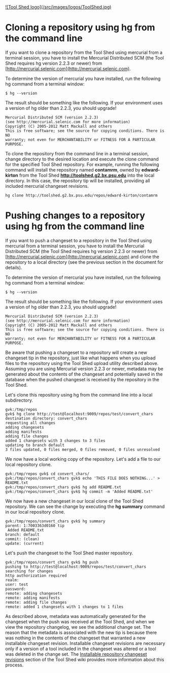 <div class='right'> <a href='/src/toolshed/index.md'>![Tool Shed logo](/src/images/logos/ToolShed.jpg)</a></div>

# Cloning a repository using hg from the command line

If you want to clone a repository from the Tool Shed using mercurial from a terminal session, you have to install the Mercurial Distributed SCM (the Tool Shed requires hg version 2.2.3 or newer) from [http://mercurial.selenic.com](http://mercurial.selenic.com).

To determine the version of mercurial you have installed, run the following hg command from a terminal window:

```$ hg --version```


The result should be something like the following. If your environment uses a version of hg older than 2.2.3, you should upgrade!

    Mercurial Distributed SCM (version 2.2.3)
    (see http://mercurial.selenic.com for more information)
    Copyright (C) 2005-2012 Matt Mackall and others
    This is free software; see the source for copying conditions. There is NO
    warranty; not even for MERCHANTABILITY or FITNESS FOR A PARTICULAR PURPOSE.

To clone the repository from the command line in a terminal session, change directory to the desired location and execute the clone command for the specified Tool Shed repository. For example, running the following command will install the repository named **contamrm**, owned by **edward-kirton** from the Tool Shed **http://toolshed.g2.bx.psu.edu** into the local directory. In this case, the repository tip will be installed, providing all included mercurial changeset revisions.

```hg clone http://toolshed.g2.bx.psu.edu/repos/edward-kirton/contamrm```

# Pushing changes to a repository using hg from the command line

If you want to push a changeset to a repository in the Tool Shed using mercurial from a terminal session, you have to install the Mercurial Distributed SCM (the Tool Shed requires hg version 2.2.3 or newer) from [http://mercurial.selenic.com](http://mercurial.selenic.com) and clone the repository to a local directory (see the previous section in the document for details).

To determine the version of mercurial you have installed, run the following hg command from a terminal window:

```$ hg --version```


The result should be something like the following. If your environment uses a version of hg older than 2.2.3, you should upgrade!

    Mercurial Distributed SCM (version 2.2.3)
    (see http://mercurial.selenic.com for more information)
    Copyright (C) 2005-2012 Matt Mackall and others
    This is free software; see the source for copying conditions. There is NO
    warranty; not even for MERCHANTABILITY or FITNESS FOR A PARTICULAR PURPOSE.

Be aware that pushing a changeset to a repository will create a new changeset tip in the repository, just like what happens when you upload files to the repository using the Tool Shed upload utility described above. Assuming you are using Mercurial version 2.2.3 or newer, metadata may be generated about the contents of the changeset and potentially saved in the database when the pushed changeset is received by the repository in the Tool Shed.

Let's clone this repository using hg from the command line into a local subdirectory.

    gvk:/tmp/repos
    gvk$ hg clone http://test@localhost:9009/repos/test/convert_chars
    destination directory: convert_chars
    requesting all changes
    adding changesets
    adding manifests
    adding file changes
    added 1 changesets with 3 changes to 3 files
    updating to branch default
    3 files updated, 0 files merged, 0 files removed, 0 files unresolved

We now have a local working copy of the repository. Let's add a file to our local repository clone.

    gvk:/tmp/repos gvk$ cd convert_chars/
    gvk:/tmp/repos/convert_chars gvk$ echo 'THIS FILE DOES NOTHING...' > README.txt
    gvk:/tmp/repos/convert_chars gvk$ hg add README.txt
    gvk:/tmp/repos/convert_chars gvk$ hg commit -m 'Added README.txt'

We now have a new changeset in our local clone of the Tool Shed repository. We can see the change by executing the **hg summary** command in our local repository clone.

    gvk:/tmp/repos/convert_chars gvk$ hg summary
    parent: 1:7003363d0160 tip
     Added README.txt
    branch: default
    commit: (clean)
    update: (current)


Let's push the changeset to the Tool Shed master repository.

    gvk:/tmp/repos/convert_chars gvk$ hg push
    pushing to http://test@localhost:9009/repos/test/convert_chars
    searching for changes
    http authorization required
    realm:
    user: test
    password:
    remote: adding changesets
    remote: adding manifests
    remote: adding file changes
    remote: added 1 changesets with 1 changes to 1 files

As described above, metadata was automatically generated for the changeset when the push was received at the Tool Shed, and when we view the repository changelog, we see the additional change set. The reason that the metadata is associated with the new tip is because there was nothing in the contents of the changeset that warranted a new installable changeset revision. Installable changeset revisions are necessary only if a version of a tool included in the changeset was altered or a tool was deleted in the change set. The [Installable repository changeset revisions](/src/toolshed/repository-revisions/index.md#installable_repository_changeset_revisions) section of the Tool Shed wiki provides more information about this process.
